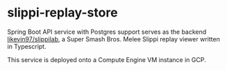 # slippi-replay-store

Spring Boot API service with Postgres support serves as the backend [likevin97/slippilab](https://github.com/likevin97/slippilab), a Super Smash Bros. Melee Slippi replay viewer written in Typescript.

This service is deployed onto a Compute Engine VM instance in GCP.